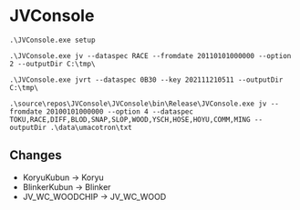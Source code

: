 # JVConsole

```
.\JVConsole.exe setup
```

```
.\JVConsole.exe jv --dataspec RACE --fromdate 20110101000000 --option 2 --outputDir C:\tmp\
```

```
.\JVConsole.exe jvrt --dataspec 0B30 --key 202111210511 --outputDir C:\tmp\
```

```
.\source\repos\JVConsole\JVConsole\bin\Release\JVConsole.exe jv --fromdate 20100101000000 --option 4 --dataspec TOKU,RACE,DIFF,BLOD,SNAP,SLOP,WOOD,YSCH,HOSE,HOYU,COMM,MING --outputDir .\data\umacotron\txt
```


## Changes

- KoryuKubun -> Koryu
- BlinkerKubun -> Blinker
- JV_WC_WOODCHIP -> JV_WC_WOOD
